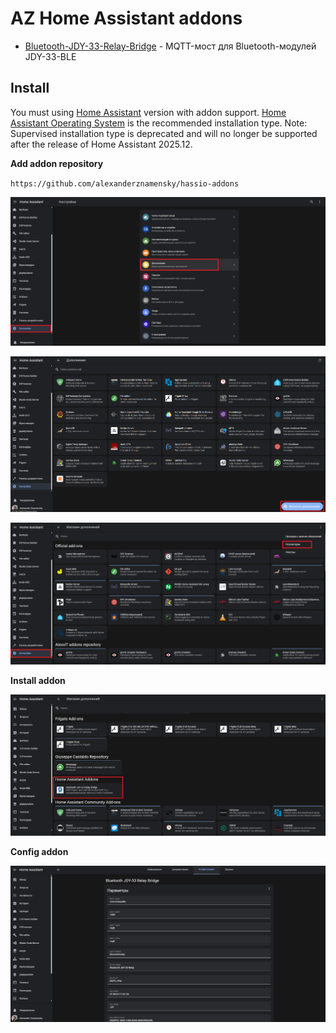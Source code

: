 # AZ Home Assistant addons

- [Bluetooth-JDY-33-Relay-Bridge](https://github.com/alexanderznamensky/Bluetooth-JDY-33-Relay-Bridge) - MQTT-мост для Bluetooth-модулей JDY-33-BLE

## Install

You must using [Home Assistant](https://www.home-assistant.io/) version with addon support.
[Home Assistant Operating System](https://www.home-assistant.io/installation/#about-installation-types) is the recommended installation type.
Note: Supervised installation type is deprecated and will no longer be supported after the release of Home Assistant 2025.12.

**Add addon repository**

`https://github.com/alexanderznamensky/hassio-addons`

![](add_repo_1.png)

![](add_repo_2.png)

![](add_repo_3.png)

**Install addon**

![](install.png)

**Config addon**

![](config.png)
